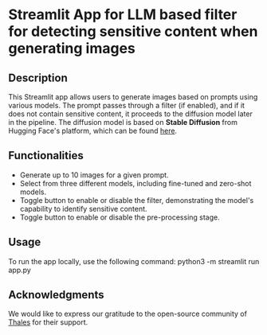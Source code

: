 # Streamlit App for LLM based filter for detecting sensitive content when generating images

## Description
This Streamlit app allows users to generate images based on prompts using various models. The prompt passes through a filter (if enabled), and if it does not contain sensitive content, it proceeds to the diffusion model later in the pipeline. The diffusion model is based on **Stable Diffusion** from Hugging Face's platform, which can be found [here](https://huggingface.co/CompVis/stable-diffusion-v1-4).

## Functionalities
- Generate up to 10 images for a given prompt.
- Select from three different models, including fine-tuned and zero-shot models.
- Toggle button to enable or disable the filter, demonstrating the model's capability to identify sensitive content.
- Toggle button to enable or disable the pre-processing stage.

## Usage
To run the app locally, use the following command:
python3 -m streamlit run app.py

## Acknowledgments

We would like to express our gratitude to the open-source community of [Thales](https://github.com/thalesgroup) for their support.
